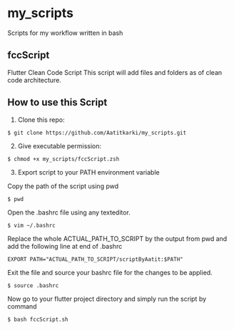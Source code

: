 # my_scripts
Scripts for my workflow written in bash

## fccScript
Flutter Clean Code Script
This script will add files and folders as of clean code architecture.
## How to use this Script

1) Clone this repo:
```
$ git clone https://github.com/Aatitkarki/my_scripts.git
```
2) Give executable permission:
```
$ chmod +x my_scripts/fccScript.zsh
```

3) Export script to your PATH environment variable

Copy the path of the script using pwd
```
$ pwd
```

Open the .bashrc file using any texteditor.
```
$ vim ~/.bashrc
```

Replace the whole ACTUAL_PATH_TO_SCRIPT by the output from pwd and add the following line at end of .bashrc
```
EXPORT PATH="ACTUAL_PATH_TO_SCRIPT/scriptByAatit:$PATH"
```

Exit the file and source your bashrc file for the changes to be applied.
```
$ source .bashrc
```

Now go to your flutter project directory and simply run the script by command
```
$ bash fccScript.sh
```
